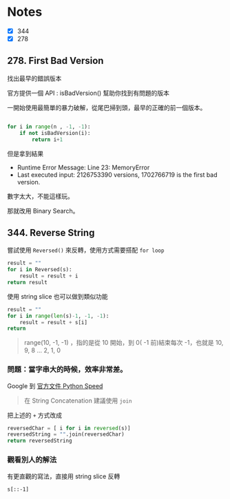 # Notes

- [x] 344
- [x] 278

## 278. First Bad Version

找出最早的錯誤版本

官方提供一個 API : isBadVersion() 幫助你找到有問題的版本

一開始使用最簡單的暴力破解，從尾巴掃到頭，最早的正確的前一個版本。

```Python

for i in range(n , -1, -1):
	if not isBadVersion(i):
		return i+1
```

但是拿到結果

- Runtime Error Message: Line 23: MemoryError
- Last executed input: 2126753390 versions, 1702766719 is the first bad version.

數字太大，不能這樣玩。

那就改用 Binary Search。

## 344. Reverse String

嘗試使用 `Reversed()` 來反轉，使用方式需要搭配 `for loop`

```Python
result = ""
for i in Reversed(s):
	result = result + i
return result
```

使用 string slice 也可以做到類似功能

```Python
result = ""
for i in range(len(s)-1, -1, -1):
	result = result + s[i]
return
```

> range(10, -1, -1) ，指的是從 10 開始，到 0( -1 前)結束每次 -1，也就是 10, 9, 8 ... 2, 1, 0

### 問題：當字串大的時候，效率非常差。

Google 到 [官方文件 Python Speed](https://wiki.python.org/moin/PythonSpeed/PerformanceTips)

> 在 String Concatenation 建議使用 `join`

把上述的 `+` 方式改成

```Python
reversedChar = [ i for i in reversed(s)]
reversedString = "".join(reversedChar)
return reversedString
```

### 觀看別人的解法

有更直觀的寫法，直接用 string slice 反轉

`s[::-1]`